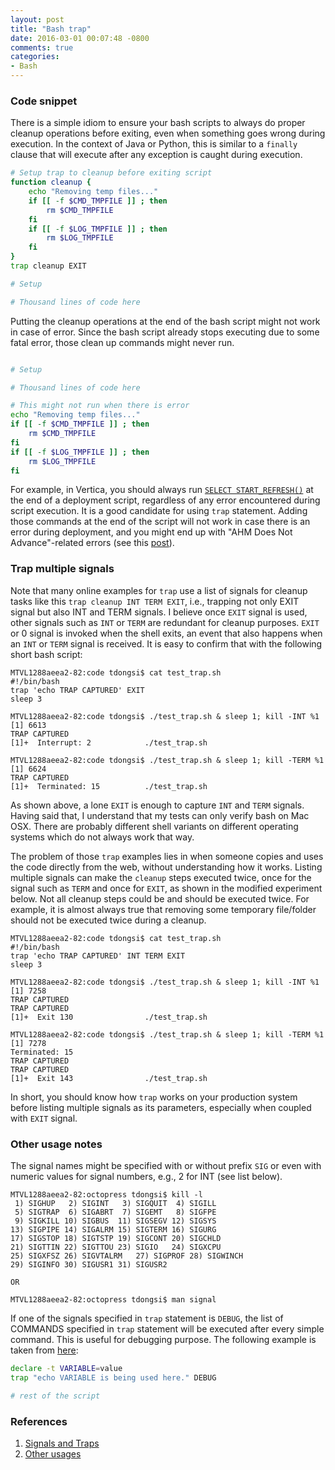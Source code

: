 ```yaml
---
layout: post
title: "Bash trap"
date: 2016-03-01 00:07:48 -0800
comments: true
categories: 
- Bash
---
```


### Code snippet

There is a simple idiom to ensure your bash scripts to always do proper cleanup operations before exiting, even when something goes wrong during execution.
In the context of Java or Python, this is similar to a `finally` clause that will execute after any exception is caught during execution. 

``` bash DO THIS
# Setup trap to cleanup before exiting script
function cleanup {
    echo "Removing temp files..."
    if [[ -f $CMD_TMPFILE ]] ; then
        rm $CMD_TMPFILE
    fi
    if [[ -f $LOG_TMPFILE ]] ; then
        rm $LOG_TMPFILE
    fi
}
trap cleanup EXIT

# Setup

# Thousand lines of code here
```

Putting the cleanup operations at the end of the bash script might not work in case of error. 
Since the bash script already stops executing due to some fatal error, those clean up commands might never run.

``` bash DON'T DO THIS

# Setup

# Thousand lines of code here

# This might not run when there is error
echo "Removing temp files..."
if [[ -f $CMD_TMPFILE ]] ; then
    rm $CMD_TMPFILE
fi
if [[ -f $LOG_TMPFILE ]] ; then
    rm $LOG_TMPFILE
fi
```

For example, in Vertica, you should always run [`SELECT START_REFRESH()`](https://my.vertica.com/docs/7.1.x/HTML/Content/Authoring/SQLReferenceManual/Functions/VerticaFunctions/START_REFRESH.htm) 
at the end of a deployment script, regardless of any error encountered during script execution.
It is a good candidate for using `trap` statement.
Adding those commands at the end of the script will not work in case there is an error during deployment, and you might end up with "AHM Does Not Advance"-related errors (see this [post](/blog/2016/02/29/vertica-refresh-projections/)).

### Trap multiple signals

Note that many online examples for `trap` use a list of signals for cleanup tasks like this `trap cleanup INT TERM EXIT`, i.e., trapping not only EXIT signal but also INT and TERM signals. 
I believe once `EXIT` signal is used, other signals such as `INT` or `TERM` are redundant for cleanup purposes.
`EXIT` or 0 signal is invoked when the shell exits, an event that also happens when an `INT` or `TERM` signal is received.
It is easy to confirm that with the following short bash script:

``` plain Trap tests in Mac OSX
MTVL1288aeea2-82:code tdongsi$ cat test_trap.sh
#!/bin/bash
trap 'echo TRAP CAPTURED' EXIT
sleep 3

MTVL1288aeea2-82:code tdongsi$ ./test_trap.sh & sleep 1; kill -INT %1
[1] 6613
TRAP CAPTURED
[1]+  Interrupt: 2            ./test_trap.sh

MTVL1288aeea2-82:code tdongsi$ ./test_trap.sh & sleep 1; kill -TERM %1
[1] 6624
TRAP CAPTURED
[1]+  Terminated: 15          ./test_trap.sh
```

As shown above, a lone `EXIT` is enough to capture `INT` and `TERM` signals. 
Having said that, I understand that my tests can only verify bash on Mac OSX.
There are probably different shell variants on different operating systems which do not always work that way.

The problem of those `trap` examples lies in when someone copies and uses the code directly from the web, without understanding how it works.
Listing multiple signals can make the `cleanup` steps executed twice, once for the signal such as `TERM` and once for `EXIT`, as shown in the modified experiment below.
Not all cleanup steps could be and should be executed twice. 
For example, it is almost always true that removing some temporary file/folder should not be executed twice during a cleanup.

``` plain Problem of trapping multiple signals
MTVL1288aeea2-82:code tdongsi$ cat test_trap.sh
#!/bin/bash
trap 'echo TRAP CAPTURED' INT TERM EXIT
sleep 3

MTVL1288aeea2-82:code tdongsi$ ./test_trap.sh & sleep 1; kill -INT %1
[1] 7258
TRAP CAPTURED
TRAP CAPTURED
[1]+  Exit 130                ./test_trap.sh

MTVL1288aeea2-82:code tdongsi$ ./test_trap.sh & sleep 1; kill -TERM %1
[1] 7278
Terminated: 15
TRAP CAPTURED
TRAP CAPTURED
[1]+  Exit 143                ./test_trap.sh
```

In short, you should know how `trap` works on your production system before listing multiple signals as its parameters, especially when coupled with `EXIT` signal.

### Other usage notes

The signal names might be specified with or without prefix `SIG` or even with numeric values for signal numbers, e.g., 2 for INT (see list below).

``` plain List of signals
MTVL1288aeea2-82:octopress tdongsi$ kill -l
 1) SIGHUP	 2) SIGINT	 3) SIGQUIT	 4) SIGILL
 5) SIGTRAP	 6) SIGABRT	 7) SIGEMT	 8) SIGFPE
 9) SIGKILL	10) SIGBUS	11) SIGSEGV	12) SIGSYS
13) SIGPIPE	14) SIGALRM	15) SIGTERM	16) SIGURG
17) SIGSTOP	18) SIGTSTP	19) SIGCONT	20) SIGCHLD
21) SIGTTIN	22) SIGTTOU	23) SIGIO	24) SIGXCPU
25) SIGXFSZ	26) SIGVTALRM	27) SIGPROF	28) SIGWINCH
29) SIGINFO	30) SIGUSR1	31) SIGUSR2

OR 

MTVL1288aeea2-82:octopress tdongsi$ man signal
```

If one of the signals specified in `trap` statement is `DEBUG`, the list of COMMANDS specified in `trap` statement will be executed after every simple command. 
This is useful for debugging purpose. 
The following example is taken from [here](http://tldp.org/LDP/Bash-Beginners-Guide/html/chap_12.html): 

``` bash Tracing when a variable is used
declare -t VARIABLE=value
trap "echo VARIABLE is being used here." DEBUG

# rest of the script
```

### References

1. [Signals and Traps](http://tldp.org/LDP/Bash-Beginners-Guide/html/chap_12.html)
1. [Other usages](http://redsymbol.net/articles/bash-exit-traps/)


